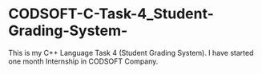 # CODSOFT-C-Task-4_Student-Grading-System-
This is my C++ Language Task 4 (Student Grading System). I have started one month Internship in CODSOFT Company.
